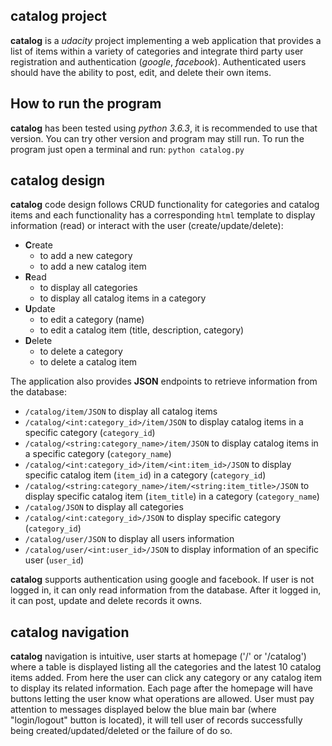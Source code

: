 ## catalog project
**catalog** is a _udacity_ project implementing a web application that provides a list of items within a variety of categories and integrate third party user registration and authentication (_google_, _facebook_). Authenticated users should have the ability to post, edit, and delete their own items.


## How to run the program
**catalog** has been tested using _python 3.6.3_, it is recommended to use that version. You can try other version and program may still run.
To run the program just open a terminal and run: `python catalog.py`


## catalog design
**catalog** code design follows CRUD functionality for categories and catalog items and each functionality has a corresponding `html` template to display information (read) or interact with the user (create/update/delete):
  - **C**reate
    - to add a new category
    - to add a new catalog item
  - **R**ead
    - to display all categories
    - to display all catalog items in a category
  - **U**pdate
    - to edit a category (name)
    - to edit a catalog item (title, description, category)
  - **D**elete
    - to delete a category
    - to delete a catalog item

The application also provides **JSON** endpoints to retrieve information from the database:
  - `/catalog/item/JSON` to display all catalog items
  - `/catalog/<int:category_id>/item/JSON` to display catalog items in a specific category (`category_id`)
  - `/catalog/<string:category_name>/item/JSON` to display catalog items in a specific category (`category_name`)
  - `/catalog/<int:category_id>/item/<int:item_id>/JSON` to display specific catalog item (`item_id`) in a category (`category_id`)
  - `/catalog/<string:category_name>/item/<string:item_title>/JSON` to display specific catalog item (`item_title`) in a category (`category_name`)
  - `/catalog/JSON` to display all categories
  - `/catalog/<int:category_id>/JSON` to display specific category (`category_id`)
  - `/catalog/user/JSON` to display all users information
  - `/catalog/user/<int:user_id>/JSON` to display information of an specific user (`user_id`)

**catalog** supports authentication using google and facebook.  If user is not logged in, it can only read information from the database. After it logged in, it can post, update and delete records it owns.

## catalog navigation
**catalog** navigation is intuitive, user starts at homepage ('/' or '/catalog') where a table is displayed listing all the categories and the latest 10 catalog items added. From here the user can click any category or any catalog item to display its related information. Each page after the homepage will have buttons letting the user know what operations are allowed.
User must pay attention to messages displayed below the blue main bar (where "login/logout" button is located), it will tell user of records successfully being created/updated/deleted or the failure of do so.